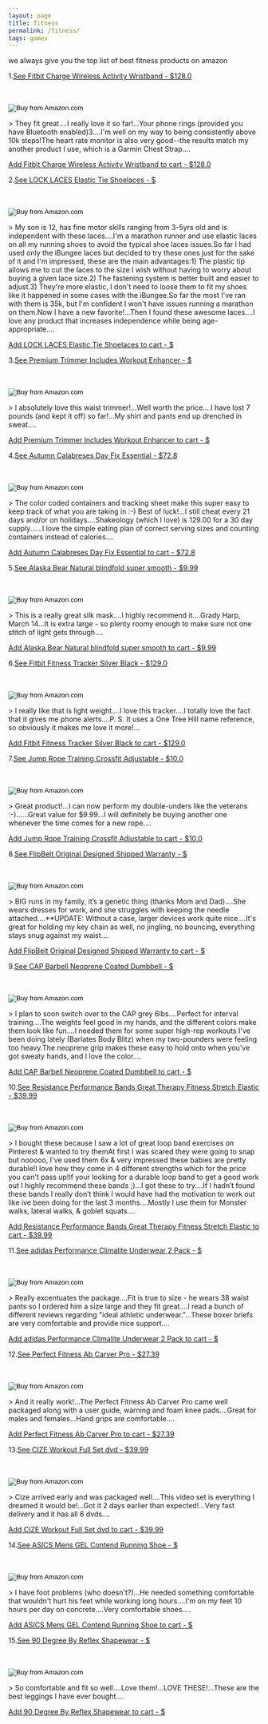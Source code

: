 ```yaml
---
layout: page
title: fitness
permalink: /fitness/
tags: games
---
```


we always give you the top list of best fitness products on amazon

1.<a href="http://amazon.com/dp/B00N2BW2PK/?tag=baio-20" onclick="fbq('track','ViewContent', {content_name: 'B00N2BW2PK'});">See Fitbit Charge Wireless Activity Wristband - $128.0</a>
<form method="GET" id='jamTheBid_B00N2BW2PK' action="http://amazon.com/dp/B00N2BW2PK/?tag=baio-20" onsubmit="fbq('track', 'ViewContent', {content_name: 'B00N2BW2PK'});"> <input type="hidden" name="AssociateTag" value="baio-20"/> <input type="hidden" name="SubscriptionId" value="AKIAISCAFALKMZK7RFIA"/> <input type="hidden" name="ASIN.1" value="B00N2BW2PK"/><br/> <input type="hidden" name="Quantity.1" value="1"/><br/> <input type="image" name="add" value="Buy from Amazon.com" border="0" alt="Buy from Amazon.com" src="http://ecx.images-amazon.com/images/I/51LV1XdZKPL.jpg"> </form>  
> They fit great....I really love it so far!...Your phone rings (provided you have Bluetooth enabled)3....I'm well on my way to being consistently above 10k steps!The heart rate monitor is also very good--the results match my another product I use, which is a Garmin Chest Strap....

<a href="http://www.amazon.com/gp/aws/cart/add.html?AssociateTag=baio-20&SubscriptionId=AKIAISCAFALKMZK7RFIA&ASIN.1=B00N2BW2PK&Quantity.1=1&add.x=273&add.y=287&add=Buy+from+Amazon.com" onclick="fbq('track', 'AddToCart', {content_name: 'B00N2BW2PK'});">Add Fitbit Charge Wireless Activity Wristband to cart - $128.0</a>

2.<a href="http://amazon.com/dp/B00975EAJ6/?tag=baio-20" onclick="fbq('track','ViewContent', {content_name: 'B00975EAJ6'});">See LOCK LACES Elastic Tie Shoelaces - $</a>
<form method="GET" id='jamTheBid_B00975EAJ6' action="http://amazon.com/dp/B00975EAJ6/?tag=baio-20" onsubmit="fbq('track', 'ViewContent', {content_name: 'B00975EAJ6'});"> <input type="hidden" name="AssociateTag" value="baio-20"/> <input type="hidden" name="SubscriptionId" value="AKIAISCAFALKMZK7RFIA"/> <input type="hidden" name="ASIN.1" value="B00975EAJ6"/><br/> <input type="hidden" name="Quantity.1" value="1"/><br/> <input type="image" name="add" value="Buy from Amazon.com" border="0" alt="Buy from Amazon.com" src="http://ecx.images-amazon.com/images/I/51uvvqTvjyL.jpg"> </form>  
> My son is 12, has fine motor skills ranging from 3-5yrs old and is independent with these laces....I'm a marathon runner and use elastic laces on all my running shoes to avoid the typical shoe laces issues.So far I had used only the iBungee laces but decided to try these ones just for the sake of it and I'm impressed, these are the main advantages:1) The plastic tip allows me to cut the laces to the size I wish without having to worry about buying a given lace size.2) The fastening system is better built and easier to adjust.3) They're more elastic, I don't need to loose them to fit my shoes like it happened in some cases with the iBungee.So far the most I've ran with them is 35k, but I'm confident I won't have issues running a marathon on them.Now I have a new favorite!...Then I found these awesome laces....I love any product that increases independence while being age-appropriate....

<a href="http://www.amazon.com/gp/aws/cart/add.html?AssociateTag=baio-20&SubscriptionId=AKIAISCAFALKMZK7RFIA&ASIN.1=B00975EAJ6&Quantity.1=1&add.x=273&add.y=287&add=Buy+from+Amazon.com" onclick="fbq('track', 'AddToCart', {content_name: 'B00975EAJ6'});">Add LOCK LACES Elastic Tie Shoelaces to cart - $</a>

3.<a href="http://amazon.com/dp/B019YH6PL2/?tag=baio-20" onclick="fbq('track','ViewContent', {content_name: 'B019YH6PL2'});">See Premium Trimmer Includes Workout Enhancer - $</a>
<form method="GET" id='jamTheBid_B019YH6PL2' action="http://amazon.com/dp/B019YH6PL2/?tag=baio-20" onsubmit="fbq('track', 'ViewContent', {content_name: 'B019YH6PL2'});"> <input type="hidden" name="AssociateTag" value="baio-20"/> <input type="hidden" name="SubscriptionId" value="AKIAISCAFALKMZK7RFIA"/> <input type="hidden" name="ASIN.1" value="B019YH6PL2"/><br/> <input type="hidden" name="Quantity.1" value="1"/><br/> <input type="image" name="add" value="Buy from Amazon.com" border="0" alt="Buy from Amazon.com" src="http://ecx.images-amazon.com/images/I/51-F4PYay9L.jpg"> </form>  
> I absolutely love this waist trimmer!...Well worth the price....I have lost 7 pounds (and kept it off) so far!...My shirt and pants end up drenched in sweat....

<a href="http://www.amazon.com/gp/aws/cart/add.html?AssociateTag=baio-20&SubscriptionId=AKIAISCAFALKMZK7RFIA&ASIN.1=B019YH6PL2&Quantity.1=1&add.x=273&add.y=287&add=Buy+from+Amazon.com" onclick="fbq('track', 'AddToCart', {content_name: 'B019YH6PL2'});">Add Premium Trimmer Includes Workout Enhancer to cart - $</a>

4.<a href="http://amazon.com/dp/B00I89MAKS/?tag=baio-20" onclick="fbq('track','ViewContent', {content_name: 'B00I89MAKS'});">See Autumn Calabreses Day Fix Essential - $72.8</a>
<form method="GET" id='jamTheBid_B00I89MAKS' action="http://amazon.com/dp/B00I89MAKS/?tag=baio-20" onsubmit="fbq('track', 'ViewContent', {content_name: 'B00I89MAKS'});"> <input type="hidden" name="AssociateTag" value="baio-20"/> <input type="hidden" name="SubscriptionId" value="AKIAISCAFALKMZK7RFIA"/> <input type="hidden" name="ASIN.1" value="B00I89MAKS"/><br/> <input type="hidden" name="Quantity.1" value="1"/><br/> <input type="image" name="add" value="Buy from Amazon.com" border="0" alt="Buy from Amazon.com" src="http://ecx.images-amazon.com/images/I/51uwaOtG1WL.jpg"> </form>  
> The color coded containers and tracking sheet make this super easy to keep track of what you are taking in :-) Best of luck!...I still cheat every 21 days and/or on holidays....Shakeology (which I love) is 129.00 for a 30 day supply......I love the simple eating plan of correct serving sizes and counting containers instead of calories....

<a href="http://www.amazon.com/gp/aws/cart/add.html?AssociateTag=baio-20&SubscriptionId=AKIAISCAFALKMZK7RFIA&ASIN.1=B00I89MAKS&Quantity.1=1&add.x=273&add.y=287&add=Buy+from+Amazon.com" onclick="fbq('track', 'AddToCart', {content_name: 'B00I89MAKS'});">Add Autumn Calabreses Day Fix Essential to cart - $72.8</a>

5.<a href="http://amazon.com/dp/B00GSO1D9O/?tag=baio-20" onclick="fbq('track','ViewContent', {content_name: 'B00GSO1D9O'});">See Alaska Bear Natural blindfold super smooth - $9.99</a>
<form method="GET" id='jamTheBid_B00GSO1D9O' action="http://amazon.com/dp/B00GSO1D9O/?tag=baio-20" onsubmit="fbq('track', 'ViewContent', {content_name: 'B00GSO1D9O'});"> <input type="hidden" name="AssociateTag" value="baio-20"/> <input type="hidden" name="SubscriptionId" value="AKIAISCAFALKMZK7RFIA"/> <input type="hidden" name="ASIN.1" value="B00GSO1D9O"/><br/> <input type="hidden" name="Quantity.1" value="1"/><br/> <input type="image" name="add" value="Buy from Amazon.com" border="0" alt="Buy from Amazon.com" src="http://ecx.images-amazon.com/images/I/41ZofufNpcL.jpg"> </form>  
> This is a really great silk mask....I highly recommend it....Grady Harp, March 14...It is extra large - so plenty roomy enough to make sure not one stitch of light gets through....

<a href="http://www.amazon.com/gp/aws/cart/add.html?AssociateTag=baio-20&SubscriptionId=AKIAISCAFALKMZK7RFIA&ASIN.1=B00GSO1D9O&Quantity.1=1&add.x=273&add.y=287&add=Buy+from+Amazon.com" onclick="fbq('track', 'AddToCart', {content_name: 'B00GSO1D9O'});">Add Alaska Bear Natural blindfold super smooth to cart - $9.99</a>

6.<a href="http://amazon.com/dp/B01B25PKB0/?tag=baio-20" onclick="fbq('track','ViewContent', {content_name: 'B01B25PKB0'});">See Fitbit Fitness Tracker Silver Black - $129.0</a>
<form method="GET" id='jamTheBid_B01B25PKB0' action="http://amazon.com/dp/B01B25PKB0/?tag=baio-20" onsubmit="fbq('track', 'ViewContent', {content_name: 'B01B25PKB0'});"> <input type="hidden" name="AssociateTag" value="baio-20"/> <input type="hidden" name="SubscriptionId" value="AKIAISCAFALKMZK7RFIA"/> <input type="hidden" name="ASIN.1" value="B01B25PKB0"/><br/> <input type="hidden" name="Quantity.1" value="1"/><br/> <input type="image" name="add" value="Buy from Amazon.com" border="0" alt="Buy from Amazon.com" src="http://ecx.images-amazon.com/images/I/41ufoeBKTQL.jpg"> </form>  
> I really like that is light weight....I love this tracker....I totally love the fact that it gives me phone alerts....P. S. It uses a One Tree Hill name reference, so obviously it makes me love it more!...

<a href="http://www.amazon.com/gp/aws/cart/add.html?AssociateTag=baio-20&SubscriptionId=AKIAISCAFALKMZK7RFIA&ASIN.1=B01B25PKB0&Quantity.1=1&add.x=273&add.y=287&add=Buy+from+Amazon.com" onclick="fbq('track', 'AddToCart', {content_name: 'B01B25PKB0'});">Add Fitbit Fitness Tracker Silver Black to cart - $129.0</a>

7.<a href="http://amazon.com/dp/B00LGXE5NS/?tag=baio-20" onclick="fbq('track','ViewContent', {content_name: 'B00LGXE5NS'});">See Jump Rope Training Crossfit Adjustable - $10.0</a>
<form method="GET" id='jamTheBid_B00LGXE5NS' action="http://amazon.com/dp/B00LGXE5NS/?tag=baio-20" onsubmit="fbq('track', 'ViewContent', {content_name: 'B00LGXE5NS'});"> <input type="hidden" name="AssociateTag" value="baio-20"/> <input type="hidden" name="SubscriptionId" value="AKIAISCAFALKMZK7RFIA"/> <input type="hidden" name="ASIN.1" value="B00LGXE5NS"/><br/> <input type="hidden" name="Quantity.1" value="1"/><br/> <input type="image" name="add" value="Buy from Amazon.com" border="0" alt="Buy from Amazon.com" src="http://ecx.images-amazon.com/images/I/51msO0Rv%2BGL.jpg"> </form>  
> Great product!...I can now perform my double-unders like the veterans :-)......Great value for $9.99...I will definitely be buying another one whenever the time comes for a new rope....

<a href="http://www.amazon.com/gp/aws/cart/add.html?AssociateTag=baio-20&SubscriptionId=AKIAISCAFALKMZK7RFIA&ASIN.1=B00LGXE5NS&Quantity.1=1&add.x=273&add.y=287&add=Buy+from+Amazon.com" onclick="fbq('track', 'AddToCart', {content_name: 'B00LGXE5NS'});">Add Jump Rope Training Crossfit Adjustable to cart - $10.0</a>

8.<a href="http://amazon.com/dp/B012CW3122/?tag=baio-20" onclick="fbq('track','ViewContent', {content_name: 'B012CW3122'});">See FlipBelt Original Designed Shipped Warranty - $</a>
<form method="GET" id='jamTheBid_B012CW3122' action="http://amazon.com/dp/B012CW3122/?tag=baio-20" onsubmit="fbq('track', 'ViewContent', {content_name: 'B012CW3122'});"> <input type="hidden" name="AssociateTag" value="baio-20"/> <input type="hidden" name="SubscriptionId" value="AKIAISCAFALKMZK7RFIA"/> <input type="hidden" name="ASIN.1" value="B012CW3122"/><br/> <input type="hidden" name="Quantity.1" value="1"/><br/> <input type="image" name="add" value="Buy from Amazon.com" border="0" alt="Buy from Amazon.com" src="http://ecx.images-amazon.com/images/I/41f33bCLYoL.jpg"> </form>  
> BIG runs in my family, it’s a genetic thing (thanks Mom and Dad)....She wears dresses for work, and she struggles with keeping the needle attached....**UPDATE: Without a case, larger devices work quite nice....It's great for holding my key chain as well, no jingling, no bouncing, everything stays snug against my waist....

<a href="http://www.amazon.com/gp/aws/cart/add.html?AssociateTag=baio-20&SubscriptionId=AKIAISCAFALKMZK7RFIA&ASIN.1=B012CW3122&Quantity.1=1&add.x=273&add.y=287&add=Buy+from+Amazon.com" onclick="fbq('track', 'AddToCart', {content_name: 'B012CW3122'});">Add FlipBelt Original Designed Shipped Warranty to cart - $</a>

9.<a href="http://amazon.com/dp/B00H1KNHE8/?tag=baio-20" onclick="fbq('track','ViewContent', {content_name: 'B00H1KNHE8'});">See CAP Barbell Neoprene Coated Dumbbell - $</a>
<form method="GET" id='jamTheBid_B00H1KNHE8' action="http://amazon.com/dp/B00H1KNHE8/?tag=baio-20" onsubmit="fbq('track', 'ViewContent', {content_name: 'B00H1KNHE8'});"> <input type="hidden" name="AssociateTag" value="baio-20"/> <input type="hidden" name="SubscriptionId" value="AKIAISCAFALKMZK7RFIA"/> <input type="hidden" name="ASIN.1" value="B00H1KNHE8"/><br/> <input type="hidden" name="Quantity.1" value="1"/><br/> <input type="image" name="add" value="Buy from Amazon.com" border="0" alt="Buy from Amazon.com" src="http://ecx.images-amazon.com/images/I/41uLMjBEIOL.jpg"> </form>  
> I plan to soon switch over to the CAP grey 6lbs....Perfect for interval training....The weights feel good in my hands, and the different colors make them look like fun....I needed them for some super high-rep workouts I've been doing lately (Barlates Body Blitz) when my two-pounders were feeling too heavy.The neoprene grip makes these easy to hold onto when you've got sweaty hands, and I love the color....

<a href="http://www.amazon.com/gp/aws/cart/add.html?AssociateTag=baio-20&SubscriptionId=AKIAISCAFALKMZK7RFIA&ASIN.1=B00H1KNHE8&Quantity.1=1&add.x=273&add.y=287&add=Buy+from+Amazon.com" onclick="fbq('track', 'AddToCart', {content_name: 'B00H1KNHE8'});">Add CAP Barbell Neoprene Coated Dumbbell to cart - $</a>

10.<a href="http://amazon.com/dp/B00HMJ4ODG/?tag=baio-20" onclick="fbq('track','ViewContent', {content_name: 'B00HMJ4ODG'});">See Resistance Performance Bands Great Therapy Fitness Stretch Elastic - $39.99</a>
<form method="GET" id='jamTheBid_B00HMJ4ODG' action="http://amazon.com/dp/B00HMJ4ODG/?tag=baio-20" onsubmit="fbq('track', 'ViewContent', {content_name: 'B00HMJ4ODG'});"> <input type="hidden" name="AssociateTag" value="baio-20"/> <input type="hidden" name="SubscriptionId" value="AKIAISCAFALKMZK7RFIA"/> <input type="hidden" name="ASIN.1" value="B00HMJ4ODG"/><br/> <input type="hidden" name="Quantity.1" value="1"/><br/> <input type="image" name="add" value="Buy from Amazon.com" border="0" alt="Buy from Amazon.com" src="http://ecx.images-amazon.com/images/I/513BCWG8G2L.jpg"> </form>  
> I bought these because I saw a lot of great loop band exercises on Pinterest & wanted to try themAt first I was scared they were going to snap but nooooo, I've used them 6x & very impressed these babies are pretty durable!I love how they come in 4 different strengths which for the price you can't pass up!If your looking for a durable loop band to get a good work out I highly recommend these bands ;)...I got these to try....If I hadn’t found these bands I really don’t think I would have had the motivation to work out like ive been doing for the last 3 months....Mostly I use them for Monster walks, lateral walks, & goblet squats....

<a href="http://www.amazon.com/gp/aws/cart/add.html?AssociateTag=baio-20&SubscriptionId=AKIAISCAFALKMZK7RFIA&ASIN.1=B00HMJ4ODG&Quantity.1=1&add.x=273&add.y=287&add=Buy+from+Amazon.com" onclick="fbq('track', 'AddToCart', {content_name: 'B00HMJ4ODG'});">Add Resistance Performance Bands Great Therapy Fitness Stretch Elastic to cart - $39.99</a>

11.<a href="http://amazon.com/dp/B00RCTOXEG/?tag=baio-20" onclick="fbq('track','ViewContent', {content_name: 'B00RCTOXEG'});">See adidas Performance Climalite Underwear 2 Pack - $</a>
<form method="GET" id='jamTheBid_B00RCTOXEG' action="http://amazon.com/dp/B00RCTOXEG/?tag=baio-20" onsubmit="fbq('track', 'ViewContent', {content_name: 'B00RCTOXEG'});"> <input type="hidden" name="AssociateTag" value="baio-20"/> <input type="hidden" name="SubscriptionId" value="AKIAISCAFALKMZK7RFIA"/> <input type="hidden" name="ASIN.1" value="B00RCTOXEG"/><br/> <input type="hidden" name="Quantity.1" value="1"/><br/> <input type="image" name="add" value="Buy from Amazon.com" border="0" alt="Buy from Amazon.com" src="http://ecx.images-amazon.com/images/I/41ydtRc-AXL.jpg"> </form>  
> Really excentuates the package....Fit is true to size - he wears 38 waist pants so I ordered him a size large and they fit great....I read a bunch of different reviews regarding "ideal athletic underwear."...These boxer briefs are very comfortable and provide nice support....

<a href="http://www.amazon.com/gp/aws/cart/add.html?AssociateTag=baio-20&SubscriptionId=AKIAISCAFALKMZK7RFIA&ASIN.1=B00RCTOXEG&Quantity.1=1&add.x=273&add.y=287&add=Buy+from+Amazon.com" onclick="fbq('track', 'AddToCart', {content_name: 'B00RCTOXEG'});">Add adidas Performance Climalite Underwear 2 Pack to cart - $</a>

12.<a href="http://amazon.com/dp/B00B1N0R6C/?tag=baio-20" onclick="fbq('track','ViewContent', {content_name: 'B00B1N0R6C'});">See Perfect Fitness Ab Carver Pro - $27.39</a>
<form method="GET" id='jamTheBid_B00B1N0R6C' action="http://amazon.com/dp/B00B1N0R6C/?tag=baio-20" onsubmit="fbq('track', 'ViewContent', {content_name: 'B00B1N0R6C'});"> <input type="hidden" name="AssociateTag" value="baio-20"/> <input type="hidden" name="SubscriptionId" value="AKIAISCAFALKMZK7RFIA"/> <input type="hidden" name="ASIN.1" value="B00B1N0R6C"/><br/> <input type="hidden" name="Quantity.1" value="1"/><br/> <input type="image" name="add" value="Buy from Amazon.com" border="0" alt="Buy from Amazon.com" src="http://ecx.images-amazon.com/images/I/41slmbNR5mL.jpg"> </form>  
> And it really work!...The Perfect Fitness Ab Carver Pro came well packaged along with a user guide, warning and foam knee pads....Great for males and females...Hand grips are comfortable....

<a href="http://www.amazon.com/gp/aws/cart/add.html?AssociateTag=baio-20&SubscriptionId=AKIAISCAFALKMZK7RFIA&ASIN.1=B00B1N0R6C&Quantity.1=1&add.x=273&add.y=287&add=Buy+from+Amazon.com" onclick="fbq('track', 'AddToCart', {content_name: 'B00B1N0R6C'});">Add Perfect Fitness Ab Carver Pro to cart - $27.39</a>

13.<a href="http://amazon.com/dp/B01C956YZS/?tag=baio-20" onclick="fbq('track','ViewContent', {content_name: 'B01C956YZS'});">See CIZE Workout Full Set dvd - $39.99</a>
<form method="GET" id='jamTheBid_B01C956YZS' action="http://amazon.com/dp/B01C956YZS/?tag=baio-20" onsubmit="fbq('track', 'ViewContent', {content_name: 'B01C956YZS'});"> <input type="hidden" name="AssociateTag" value="baio-20"/> <input type="hidden" name="SubscriptionId" value="AKIAISCAFALKMZK7RFIA"/> <input type="hidden" name="ASIN.1" value="B01C956YZS"/><br/> <input type="hidden" name="Quantity.1" value="1"/><br/> <input type="image" name="add" value="Buy from Amazon.com" border="0" alt="Buy from Amazon.com" src="http://ecx.images-amazon.com/images/I/61yE%2B-BTKzL.jpg"> </form>  
> Cize arrived early and was packaged well....This video set is everything I dreamed it would be!...Got it 2 days earlier than expected!...Very fast delivery and it has all 6 dvds....

<a href="http://www.amazon.com/gp/aws/cart/add.html?AssociateTag=baio-20&SubscriptionId=AKIAISCAFALKMZK7RFIA&ASIN.1=B01C956YZS&Quantity.1=1&add.x=273&add.y=287&add=Buy+from+Amazon.com" onclick="fbq('track', 'AddToCart', {content_name: 'B01C956YZS'});">Add CIZE Workout Full Set dvd to cart - $39.99</a>

14.<a href="http://amazon.com/dp/B019BWMZPU/?tag=baio-20" onclick="fbq('track','ViewContent', {content_name: 'B019BWMZPU'});">See ASICS Mens GEL Contend Running Shoe - $</a>
<form method="GET" id='jamTheBid_B019BWMZPU' action="http://amazon.com/dp/B019BWMZPU/?tag=baio-20" onsubmit="fbq('track', 'ViewContent', {content_name: 'B019BWMZPU'});"> <input type="hidden" name="AssociateTag" value="baio-20"/> <input type="hidden" name="SubscriptionId" value="AKIAISCAFALKMZK7RFIA"/> <input type="hidden" name="ASIN.1" value="B019BWMZPU"/><br/> <input type="hidden" name="Quantity.1" value="1"/><br/> <input type="image" name="add" value="Buy from Amazon.com" border="0" alt="Buy from Amazon.com" src="http://ecx.images-amazon.com/images/I/41E1Odl5fVL.jpg"> </form>  
> I have foot problems (who doesn't?)...He needed something comfortable that wouldn't hurt his feet while working long hours....I'm on my feet 10 hours per day on concrete....Very comfortable shoes....

<a href="http://www.amazon.com/gp/aws/cart/add.html?AssociateTag=baio-20&SubscriptionId=AKIAISCAFALKMZK7RFIA&ASIN.1=B019BWMZPU&Quantity.1=1&add.x=273&add.y=287&add=Buy+from+Amazon.com" onclick="fbq('track', 'AddToCart', {content_name: 'B019BWMZPU'});">Add ASICS Mens GEL Contend Running Shoe to cart - $</a>

15.<a href="http://amazon.com/dp/B00Q41NPEW/?tag=baio-20" onclick="fbq('track','ViewContent', {content_name: 'B00Q41NPEW'});">See 90 Degree By Reflex Shapewear - $</a>
<form method="GET" id='jamTheBid_B00Q41NPEW' action="http://amazon.com/dp/B00Q41NPEW/?tag=baio-20" onsubmit="fbq('track', 'ViewContent', {content_name: 'B00Q41NPEW'});"> <input type="hidden" name="AssociateTag" value="baio-20"/> <input type="hidden" name="SubscriptionId" value="AKIAISCAFALKMZK7RFIA"/> <input type="hidden" name="ASIN.1" value="B00Q41NPEW"/><br/> <input type="hidden" name="Quantity.1" value="1"/><br/> <input type="image" name="add" value="Buy from Amazon.com" border="0" alt="Buy from Amazon.com" src="http://ecx.images-amazon.com/images/I/31fb0xyf5aL.jpg"> </form>  
> So comfortable and fit so well....Love them!...LOVE THESE!...These are the best leggings I have ever bought....

<a href="http://www.amazon.com/gp/aws/cart/add.html?AssociateTag=baio-20&SubscriptionId=AKIAISCAFALKMZK7RFIA&ASIN.1=B00Q41NPEW&Quantity.1=1&add.x=273&add.y=287&add=Buy+from+Amazon.com" onclick="fbq('track', 'AddToCart', {content_name: 'B00Q41NPEW'});">Add 90 Degree By Reflex Shapewear to cart - $</a>
